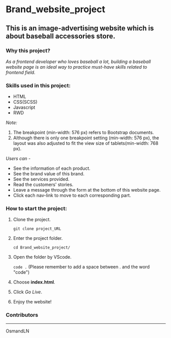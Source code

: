 # Brand_website_project
## This is an image-advertising website which is about baseball accessories store. ##

### Why this project? ###

*As a frontend developer who loves baseball a lot,
building a baseball website page is an ideal way to practice must-have skills related to frontend field.*

### Skills used in this project: ###

- HTML
- CSS(SCSS)
- Javascript
- RWD

*Note:* 
1. The breakpoint (min-width: 576 px) refers to Bootstrap documents.
2. Although there is only one breakpoint setting (min-width: 576 px), the layout was also adjusted to fit the view size of tablets(min-width: 768 px). 

*Users can -*

- See the information of each product.
- See the brand value of this brand.
- See the services provided.
- Read the customers' stories.
- Leave a message through the form at the bottom of this website page.
- Click each nav-link to move to each corresponding part.

### How to start the project: ###

1. Clone the project.  

   `git clone project_URL`

2. Enter the project folder.

   `cd Brand_website_project/`

3. Open the folder by VScode. 

   `code .` (Please remember to add a space between . and the word "code")
   
4. Choose **index.html**.
5. Click *Go Live*.
6. Enjoy the website!   

### Contributors ###
---
OsmandLN
